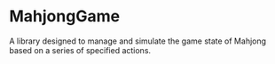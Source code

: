 # MahjongGame
A library designed to manage and simulate the game state of Mahjong based on a series of specified actions.
